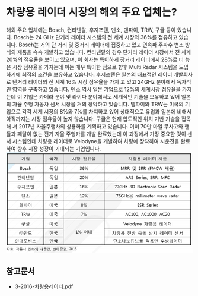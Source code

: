 # 차량용 레이더 시장의 해외 주요 업체는?
해외 주요 업체에는 Bosch, 컨티넨탈, 후지쯔텐, 덴소, 덴파이, TRW, 구글 등이 있습니다.
Bosch는 24 GHz 단거리 레이더 시스템의 전 세계 시장의 36%를 점유하고 있습니다. 
Bosch는 거의 단 거리 및 중거리 레이더에 집중하고 있고 연속파 주파수 변조 방식의 제품을 속속 개발하고 있습니다.
컨티넨탈의 경우 단거리 레이더 시장에서 전 세계 20%의 점유율을 보이고 있으며, 이 회사는 특이하게 장거리 레이더에서 28%로 더 높은 시장 점유율을 가지는데 이는 매우 특이한 점으로 향후 Multi Radar 시스템을 도입하기에 최적의 조건을 보유하고 있습니다.
후지쯔텐은 일본의 대표적인 레이더 개발회사로 단거리 레이더의 전 세계 16% 시장 점유율을 가지 고 있고 24GHz 분야에서 독자적인 영역을 구축하고 있습니다.
덴소 역시 일본 기업으로 12%의 세계시장 점유율을 가지는데 이 기업은 카메라 분야 및 라이다 분야에서도 세계적인 기술을 보유하고 있어 일본의 자율 주행 자동차 센서 시장을 거의 장악하고 있습니다.
델파이와 TRW는 미국의 기업으로 각각 세계 시장의 8%와 7%를 차지하고 있어 상대적으로 유럽과 일본에 비해서 아직까지는 시장 점유율이 높지 않습니다.
구글은 현재 압도적인 위치 기반 기술을 접목해 서 2017년 자율주행차의 상용화를 계획하고 있습니다. 이미 70만 마일 무사고와 핸들과 페달이 없는 전기 자율 주행카를 개발 완료했는데 이 과정에서 가장 중요한 것이 센서 시스템인데 차량용 레이더로 Velodyne을 개발하여 차량에 장착하여 시운전을 완료하여 향후 시장 성장이 기대되는 기업입니다.
![ 세계 및 국내 차량용 레이더 개발 업체 및 제품 현황 ](./images/차량용_레이더_Q13_1_3.PNG) 
## 참고문서 
- 3-2016-차량용레이더.pdf 